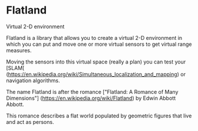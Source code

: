 # Flatland
Virtual 2-D environment

Flatland is a library that allows you to create a virtual 2-D environment in
which you can put and move one or more virtual sensors to get virtual range
measures.

Moving the sensors into this virtual space (really a plan) you can test your
[SLAM[ (https://en.wikipedia.org/wiki/Simultaneous_localization_and_mapping) 
or navigation algorithms.

The name Flatland is after the romance
["Flatland: A Romance of Many Dimensions"] (https://en.wikipedia.org/wiki/Flatland)
by  Edwin Abbott Abbott.

This romance describes a flat world populated by geometric figures that live
and act as persons.
